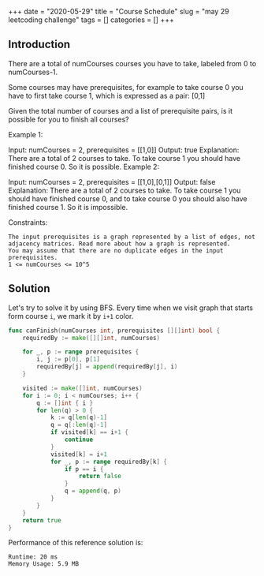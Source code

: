 +++
date = "2020-05-29"
title = "Course Schedule"
slug = "may 29 leetcoding challenge"
tags = []
categories = []
+++

## Introduction

There are a total of numCourses courses you have to take, labeled from 0 to numCourses-1.

Some courses may have prerequisites, for example to take course 0 you have to first take course 1, which is expressed as a pair: [0,1]

Given the total number of courses and a list of prerequisite pairs, is it possible for you to finish all courses?


Example 1:

Input: numCourses = 2, prerequisites = [[1,0]]
Output: true
Explanation: There are a total of 2 courses to take.
             To take course 1 you should have finished course 0. So it is possible.
Example 2:

Input: numCourses = 2, prerequisites = [[1,0],[0,1]]
Output: false
Explanation: There are a total of 2 courses to take.
             To take course 1 you should have finished course 0, and to take course 0 you should
             also have finished course 1. So it is impossible.


Constraints:
```
The input prerequisites is a graph represented by a list of edges, not adjacency matrices. Read more about how a graph is represented.
You may assume that there are no duplicate edges in the input prerequisites.
1 <= numCourses <= 10^5
```


## Solution

Let's try to solve it by using BFS.
Every time when we visit graph that starts form course `i`, we mark it by `i+1` color.

``` go
func canFinish(numCourses int, prerequisites [][]int) bool {
    requiredBy := make([][]int, numCourses)

    for _, p := range prerequisites {
        i, j := p[0], p[1]
        requiredBy[j] = append(requiredBy[j], i)
    }

    visited := make([]int, numCourses)
    for i := 0; i < numCourses; i++ {
        q := []int { i }
        for len(q) > 0 {
            k := q[len(q)-1]
            q = q[:len(q)-1]
            if visited[k] == i+1 {
                continue
            }
            visited[k] = i+1
            for _, p := range requiredBy[k] {
                if p == i {
                    return false
                }
                q = append(q, p)
            }
        }
    }
    return true
}
```

Performance of this reference solution is:
```
Runtime: 20 ms
Memory Usage: 5.9 MB
```
